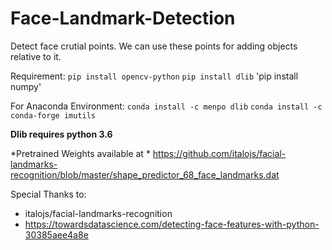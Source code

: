 # Face-Landmark-Detection
Detect face crutial points. We can use these points for adding objects relative to it.

Requirement:
  `pip install opencv-python`
  `pip install dlib`
  'pip install numpy'

For Anaconda Environment: 
  `conda install -c menpo dlib`
  `conda install -c conda-forge imutils`
  
 **Dlib requires python 3.6**
  

*Pretrained Weights available at *
https://github.com/italojs/facial-landmarks-recognition/blob/master/shape_predictor_68_face_landmarks.dat

Special Thanks to: 
* italojs/facial-landmarks-recognition
* https://towardsdatascience.com/detecting-face-features-with-python-30385aee4a8e

